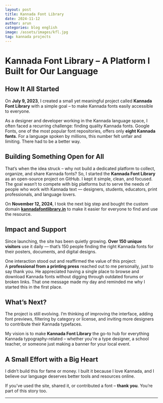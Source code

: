 ```yaml
---
layout: post
title: Kannada Font Library
date: 2024-11-12
author: arun
categories: blog english
image: /assets/images/kfl.jpg
tag: kannada projects
---
```

# Kannada Font Library – A Platform I Built for Our Language

## How It All Started

On **July 9, 2023**, I created a small yet meaningful project called **Kannada Font Library** with a simple goal – to make Kannada fonts easily accessible to everyone.

As a designer and developer working in the Kannada language space, I often faced a recurring challenge: finding quality Kannada fonts. Google Fonts, one of the most popular font repositories, offers only **eight Kannada fonts**. For a language spoken by millions, this number felt unfair and limiting. There had to be a better way.

## Building Something Open for All

That’s when the idea struck – why not build a dedicated platform to collect, organize, and share Kannada fonts? So, I started the **Kannada Font Library** as an open-source project on GitHub. I kept it simple, clean, and focused. The goal wasn’t to compete with big platforms but to serve the needs of people who work with Kannada text — designers, students, educators, print professionals, and language lovers.

On **November 12, 2024**, I took the next big step and bought the custom domain **[kannadafontlibrary.in](https://kannadafontlibrary.in)** to make it easier for everyone to find and use the resource.

## Impact and Support

Since launching, the site has been quietly growing. **Over 150 unique visitors** use it daily — that’s 150 people finding the right Kannada fonts for their posters, documents, and digital designs.

One interaction stood out and reaffirmed the value of this project:  
A **professional from a printing press** reached out to me personally, just to say thank you. He appreciated having a single place to browse and download Kannada fonts without digging through outdated forums or broken links. That one message made my day and reminded me why I started this in the first place.

## What’s Next?

The project is still evolving. I’m thinking of improving the interface, adding font previews, filtering by category or license, and inviting more designers to contribute their Kannada typefaces.

My vision is to make **Kannada Font Library** the go-to hub for everything Kannada typography-related – whether you're a type designer, a school teacher, or someone just making a banner for your local event.

## A Small Effort with a Big Heart

I didn’t build this for fame or money. I built it because I love Kannada, and I believe our language deserves better tools and resources online.

If you’ve used the site, shared it, or contributed a font – **thank you**. You’re part of this story too.

---------